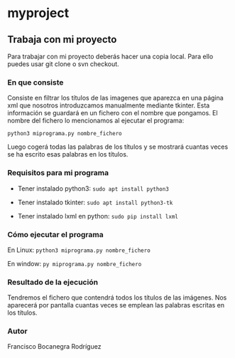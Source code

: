 # myproject
## Trabaja con mi proyecto
 Para trabajar con mi proyecto deberás hacer una copia local. Para ello puedes usar git clone o svn checkout.

### En que consiste
Consiste en filtrar los títulos de las imagenes que aparezca en una página xml que nosotros introduzcamos manualmente mediante tkinter. Esta información se guardará en un fichero con el nombre que pongamos. El nombre del fichero lo mencionamos al ejecutar el programa:

`python3 miprograma.py nombre_fichero`

Luego cogerá todas las palabras de los títulos y se mostrará cuantas veces se ha escrito esas palabras en los títulos.

### Requisitos para mi programa
- Tener instalado python3:
`sudo apt install python3`

- Tener instalado tkinter:
`sudo apt install python3-tk`

- Tener instalado lxml en python:
`sudo pip install lxml`

### Cómo ejecutar el programa
En Linux:
`python3 miprograma.py nombre_fichero`

En window:
`py miprograma.py nombre_fichero`

### Resultado de la ejecución
Tendremos el fichero que contendrá todos los títulos de las imágenes.
Nos aparecerá por pantalla cuantas veces se emplean las palabras escritas en los títulos.

### Autor
Francisco Bocanegra Rodríguez
